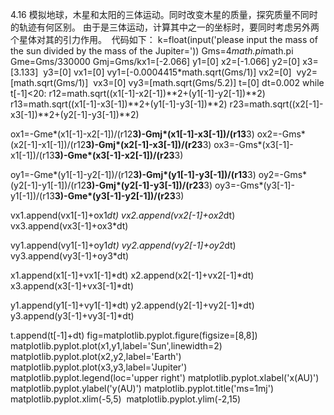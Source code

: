 4.16
模拟地球，木星和太阳的三体运动。同时改变木星的质量，探究质量不同时的轨迹有何区别。
由于是三体运动，计算其中之一的坐标时，要同时考虑另外两个星体对其的引力作用。 
代码如下：
k=float(input('please input the mass of the sun divided by the mass of the Jupiter='))
Gms=4*math.pi*math.pi
Gme=Gms/330000
Gmj=Gms/kx1=[-2.066]
y1=[0]
x2=[-1.066]
y2=[0]
x3=[3.133] 
y3=[0]
vx1=[0]
vy1=[-0.0004415*math.sqrt(Gms/1)]
vx2=[0] 
vy2=[math.sqrt(Gms/1)] 
vx3=[0]
vy3=[math.sqrt(Gms/5.2)]
t=[0]
dt=0.002
while t[-1]<20:
r12=math.sqrt((x1[-1]-x2[-1])**2+(y1[-1]-y2[-1])**2)
r13=math.sqrt((x1[-1]-x3[-1])**2+(y1[-1]-y3[-1])**2)
r23=math.sqrt((x2[-1]-x3[-1])**2+(y2[-1]-y3[-1])**2)

ox1=-Gme*(x1[-1]-x2[-1])/(r12**3)-Gmj*(x1[-1]-x3[-1])/(r13**3)
ox2=-Gms*(x2[-1]-x1[-1])/(r12**3)-Gmj*(x2[-1]-x3[-1])/(r23**3)
ox3=-Gms*(x3[-1]-x1[-1])/(r13**3)-Gme*(x3[-1]-x2[-1])/(r23**3)

oy1=-Gme*(y1[-1]-y2[-1])/(r12**3)-Gmj*(y1[-1]-y3[-1])/(r13**3)
oy2=-Gms*(y2[-1]-y1[-1])/(r12**3)-Gmj*(y2[-1]-y3[-1])/(r23**3)
oy3=-Gms*(y3[-1]-y1[-1])/(r13**3)-Gme*(y3[-1]-y2[-1])/(r23**3)

vx1.append(vx1[-1]+ox1*dt)
vx2.append(vx2[-1]+ox2*dt)
vx3.append(vx3[-1]+ox3*dt)

vy1.append(vy1[-1]+oy1*dt)
vy2.append(vy2[-1]+oy2*dt)
vy3.append(vy3[-1]+oy3*dt)

x1.append(x1[-1]+vx1[-1]*dt)
x2.append(x2[-1]+vx2[-1]*dt)
x3.append(x3[-1]+vx3[-1]*dt)

y1.append(y1[-1]+vy1[-1]*dt)
y2.append(y2[-1]+vy2[-1]*dt)
y3.append(y3[-1]+vy3[-1]*dt)

t.append(t[-1]+dt)
fig=matplotlib.pyplot.figure(figsize=[8,8])
matplotlib.pyplot.plot(x1,y1,label='Sun',linewidth=2)
matplotlib.pyplot.plot(x2,y2,label='Earth') 
matplotlib.pyplot.plot(x3,y3,label='Jupiter') 
matplotlib.pyplot.legend(loc='upper right')
matplotlib.pyplot.xlabel('x(AU)')
matplotlib.pyplot.ylabel('y(AU)')
matplotlib.pyplot.title('ms=1mj')
matplotlib.pyplot.xlim(-5,5) 
matplotlib.pyplot.ylim(-2,15)

